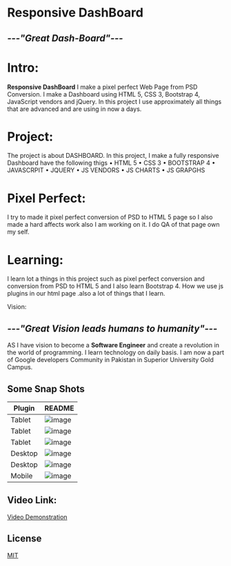 # Responsive DashBoard
## _---"Great Dash-Board"---_


# Intro:
 **Responsive DashBoard** I make a pixel perfect Web Page from PSD Conversion.
I make a Dashboard using HTML 5, CSS 3, Bootstrap 4, JavaScript vendors and jQuery. In this project I use approximately all things that are advanced and are using in now a days. 

# Project:
The project is about DASHBOARD. In this project, I make a fully responsive Dashboard have the following thigs
•	HTML 5
•	CSS 3
•	BOOTSTRAP 4
•	JAVASCRPIT 
•	JQUERY
•	JS VENDORS
•	JS CHARTS
•	JS GRAPGHS

# Pixel Perfect:
I try to made it pixel perfect conversion of PSD to HTML 5 page so I also made a hard affects work also I am working on it. I do QA of that page own my self.


# Learning:
I learn lot a things in this project such as pixel perfect conversion and conversion from PSD to HTML 5 and I also learn Bootstrap 4. How we use js plugins in  our html page .also a lot of things that I learn. 


Vision:
## _---"Great Vision leads humans to humanity"---_

AS I have vision to become a **Software Engineer** and create a revolution in the world of programming. I learn technology on daily basis. I am now a part of Google developers Community in Pakistan in Superior University Gold Campus.





## Some Snap Shots 


| Plugin | README |
| ------ | ------ |
| Tablet | ![image](images/1.png) |
| Tablet | ![image](images/2.png) |
| Tablet | ![image](images/3.png) |
| Desktop | ![image](images/4.png) |
| Desktop | ![image](images/5.png) |
| Mobile | ![image](images/6.png) |




## Video Link:
[Video Demonstration ](https://youtu.be/D4Vtd-HLxN0)


## License
[MIT](https://choosealicense.com/licenses/mit/)




